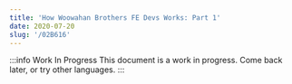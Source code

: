 ```yaml
---
title: 'How Woowahan Brothers FE Devs Works: Part 1'
date: 2020-07-20
slug: '/02B616'
---
```


:::info Work In Progress
This document is a work in progress. Come back later, or try other languages.
:::
